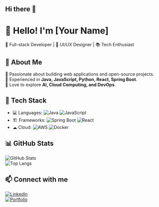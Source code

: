 ## Hi there 👋

# 👋 Hello! I'm [Your Name]  

🚀 Full-stack Developer | 🎨 UI/UX Designer | 📚 Tech Enthusiast  

## 📌 About Me  
🔹 Passionate about building web applications and open-source projects.  
🔹 Experienced in **Java, JavaScript, Python, React, Spring Boot**.  
🔹 Love to explore **AI, Cloud Computing, and DevOps**.  

## 🔧 Tech Stack  
- 💻 Languages: ![Java](https://img.shields.io/badge/Java-%23ED8B00.svg?style=flat&logo=openjdk&logoColor=white) ![JavaScript](https://img.shields.io/badge/JavaScript-%23F7DF1E.svg?style=flat&logo=javascript&logoColor=black)  
- 🏗 Frameworks: ![Spring Boot](https://img.shields.io/badge/Spring%20Boot-%236DB33F.svg?style=flat&logo=spring-boot&logoColor=white) ![React](https://img.shields.io/badge/React-%2361DAFB.svg?style=flat&logo=react&logoColor=black)  
- ☁ Cloud: ![AWS](https://img.shields.io/badge/AWS-%23FF9900.svg?style=flat&logo=amazon-aws&logoColor=white) ![Docker](https://img.shields.io/badge/Docker-%230db7ed.svg?style=flat&logo=docker&logoColor=white)  

## 📊 GitHub Stats  
![GitHub Stats](https://github-readme-stats.vercel.app/api?username=your-github-username&show_icons=true&theme=radical)  
![Top Langs](https://github-readme-stats.vercel.app/api/top-langs/?username=your-github-username&layout=compact&theme=radical)  

## 📫 Connect with me  
[![LinkedIn](https://img.shields.io/badge/LinkedIn-%230077B5.svg?style=flat&logo=linkedin&logoColor=white)](https://linkedin.com/in/your-profile)  
[![Portfolio](https://img.shields.io/badge/Portfolio-%2312100E.svg?style=flat&logo=vercel&logoColor=white)](https://your-portfolio.com)  


